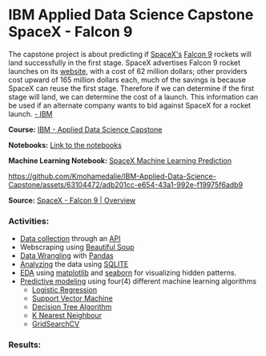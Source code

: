 # IBM Applied Data Science Capstone  SpaceX - Falcon 9 
The capstone project is about predicting if [SpaceX's](https://www.spacex.com/) [Falcon 9](https://en.wikipedia.org/wiki/Falcon_9) rockets will land successfully in the first stage.
SpaceX advertises Falcon 9 rocket launches on its [website](https://www.spacex.com/vehicles/falcon-9/), with a cost of 62 million dollars; other providers cost upward of 165 million dollars each, much of the savings is because SpaceX can reuse the first stage. Therefore if we can determine if the first stage will land, we can determine the cost of a launch. This information can be used if an alternate company wants to bid against SpaceX for a rocket launch. [- IBM](https://www.ibm.com/us-en?ar=1)               




**Course:** [IBM - Applied Data Science Capstone](https://www.coursera.org/learn/applied-data-science-capstone)

**Notebooks:** [Link to the notebooks](https://github.com/Kmohamedalie/IBM-Data-Science-SpaceX-Falcon9/tree/master/Notebooks)

**Machine Learning Notebook:** [SpaceX Machine Learning Prediction]()

          

https://github.com/Kmohamedalie/IBM-Applied-Data-Science-Capstone/assets/63104472/adb201cc-e654-43a1-992e-f19975f6adb9



**Source:** [SpaceX - Falcon 9 | Overview](https://www.youtube.com/watch?v=Z4TXCZG_NEY)


<!--https://github.com/Kmohamedalie/IBM-Applied-Data-Science-Capstone/assets/63104472/686c3284-11bc-47bc-99d4-57a291fad7dc-->







### Activities:
*  [Data collection]() through an [API](https://en.wikipedia.org/wiki/API)
*  Webscraping using [Beautiful Soup](https://tedboy.github.io/bs4_doc/2_installation.html)
*  [Data Wrangling]() with  [Pandas](https://pandas.pydata.org/)
*  [Analyzing]() the data using [SQLITE](https://docs.python.org/3/library/sqlite3.html)
*  [EDA]() using [matplotlib](https://matplotlib.org/) and [seaborn](https://seaborn.pydata.org/) for visualizing hidden patterns.
*  [Predictive modeling]() using four(4) different machine learning algorithms
      - [Logistic Regression](https://scikit-learn.org/stable/modules/generated/sklearn.linear_model.LogisticRegression.html)  
      - [Support Vector Machine](https://scikit-learn.org/stable/modules/svm.html) 
      - [Decision Tree Algorithm](https://scikit-learn.org/stable/modules/tree.html) 
      - [K Nearest Neighbour](https://scikit-learn.org/stable/modules/generated/sklearn.neighbors.KNeighborsClassifier.html)
      - [GridSearchCV](https://scikit-learn.org/stable/modules/generated/sklearn.model_selection.GridSearchCV.html)
  
### Results:

